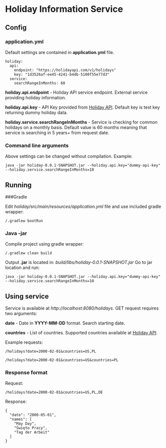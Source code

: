# Holiday Information Service

## Config

### application.yml
Default settings are contained in **application.yml** file.

```
holiday:
  api:
    endpoint: "https://holidayapi.com/v1/holidays"
    key: "1d3526af-ee45-4241-b4db-5100f55e77d3"
  service:
    searchRangeInMonths: 60
```
**holiday.api.endpoint** - Holiday API service endpoint. External service providing holiday information.

**holiday.api.key** - API Key provided from [Holiday API](https://holidayapi.com/). Default key is test key returning dummy holiday data. 

**holiday.service.searchRangeInMonths** - Service is checking for common holidays on a monthly basis. Default value is 60 months meaning that service is searching in 5 years+ from request date.

### Command line arguments
Above settings can be changed without compilation. Example:
```
java -jar holiday-0.0.1-SNAPSHOT.jar --holiday.api.key="dummy-api-key" --holiday.service.searchRangeInMonths=10
```

## Running

###Gradle

Edit *holiday/src/main/resources/application.yml* file and use included gradle wrapper:

```
/.gradlew bootRun
```

### Java -jar
Compile project using gradle wrapper:
```
/.gradlew clean build
```
Output **.jar** is located in: *build/libs/holiday-0.0.1-SNAPSHOT.jar* Go to jar location and run:
```
java -jar holiday-0.0.1-SNAPSHOT.jar --holiday.api.key="dummy-api-key" --holiday.service.searchRangeInMonths=10
```

## Using service

Service is available at *http://localhost:8080/holidays*.
GET request requires two arguments:

**date** - Date in **YYYY-MM-DD** format. Search starting date.

**countries** - List of countries. Supported countries available at [Holiday API](https://holidayapi.com/).

Example requests:

```
/holidays?date=2000-02-01&countries=US,PL

/holidays?date=2000-02-01&countries=US&countries=PL
```

### Response format

Request:
```
/holidays?date=2000-02-01&countries=US,PL,DE
```

Response:
```
{
  "date": "2000-05-01",
  "names": [
    "May Day",
    "Święto Pracy",
    "Tag der Arbeit"
  ]
}
```
